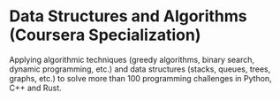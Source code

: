 # Data Structures and Algorithms (Coursera Specialization)
Applying algorithmic techniques (greedy algorithms, binary search, dynamic programming, etc.) and data structures (stacks, queues, trees, graphs, etc.) to solve more than 100 programming challenges in Python, C++ and Rust.